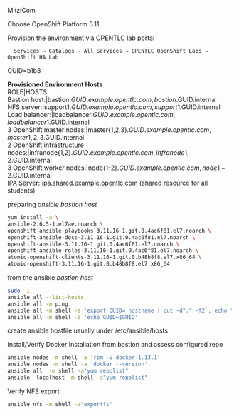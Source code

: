 
MitziCom 

Choose OpenShift Platform 3.11  

Provision the environment via OPENTLC lab portal 

 ```
   Services → Catalogs → All Services → OPENTLC OpenShift Labs → OpenShift HA Lab
 ```
GUID=b1b3  
  
**Provisioned Environment Hosts**    
    ROLE|HOSTS  
    Bastion host:|bastion.$GUID.example.opentlc.com, bastion.$GUID.internal  
    NFS server:|support1.$GUID.example.opentlc.com, support1.$GUID.internal  
    Load balancer:|loadbalancer.$GUID.example.opentlc.com, loadbalancer1.$GUID.internal  
    3 OpenShift master nodes:|master{1,2,3}.$GUID.example.opentlc.com, master{1,2,3}.$GUID.internal  
    2 OpenShift infrastructure nodes:|infranode{1,2}.$GUID.example.opentlc.com, infranode{1,2}.$GUID.internal  
    3 OpenShift worker nodes:|node{1-2}.$GUID.example.opentlc.com, node{1-2}.$GUID.internal  
    IPA Server:|ipa.shared.example.opentlc.com (shared resource for all students)  



preparing *ansible bastion host*  
```bash
yum install -a \  
ansible-2.6.5-1.el7ae.noarch \ 
openshift-ansible-playbooks-3.11.16-1.git.0.4ac6f81.el7.noarch \  
openshift-ansible-docs-3.11.16-1.git.0.4ac6f81.el7.noarch \  
openshift-ansible-3.11.16-1.git.0.4ac6f81.el7.noarch \  
openshift-ansible-roles-3.11.16-1.git.0.4ac6f81.el7.noarch \  
atomic-openshift-clients-3.11.16-1.git.0.b48b8f8.el7.x86_64 \  
atomic-openshift-3.11.16-1.git.0.b48b8f8.el7.x86_64   
```

from the ansible *bastion host*
```bash
sudo -i
ansible all --list-hosts
ansible all -m ping
ansible all -m shell -a 'export GUID=`hostname | cut -d"." -f2`; echo "export GUID=$GUID" >> $HOME/.bashrc'  
ansible all -m shell -a 'echo GUID=$GUID'  
``` 
create ansible hostfile usually under /etc/ansible/hosts


Install/Verify Docker Installation from bastion and assess configured repo  
```bash
ansible nodes -m shell -a 'rpm -V docker-1.13.1'
ansible nodes -m shell -a 'docker --version'
ansible all  -m shell -a"yum repolist" 
ansible  localhost -m shell -a"yum repolist" 
```

Verify NFS export 
```bash
ansible nfs -m shell -a"exportfs"
```













